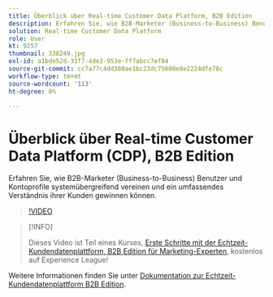 ```yaml
---
title: Überblick über Real-time Customer Data Platform, B2B Edition
description: Erfahren Sie, wie B2B-Marketer (Business-to-Business) Benutzer und Kontoprofile systemübergreifend vereinen und ein umfassendes Verständnis ihrer Kunden gewinnen können.
solution: Real-time Customer Data Platform
role: User
kt: 9257
thumbnail: 338249.jpg
exl-id: a1bde52d-33f7-4de2-953e-ff7abcc7ef84
source-git-commit: cc7a77c4dd380ae1bc23dc75608e8e2224dfe78c
workflow-type: tm+mt
source-wordcount: '113'
ht-degree: 0%

---
```


# Überblick über Real-time Customer Data Platform (CDP), B2B Edition

Erfahren Sie, wie B2B-Marketer (Business-to-Business) Benutzer und Kontoprofile systemübergreifend vereinen und ein umfassendes Verständnis ihrer Kunden gewinnen können.

>[!VIDEO](https://video.tv.adobe.com/v/338249?quality=12&learn=on)

>[!INFO]
>
> Dieses Video ist Teil eines Kurses, [Erste Schritte mit der Echtzeit-Kundendatenplattform, B2B Edition für Marketing-Experten](https://experienceleague.adobe.com/?recommended=ExperiencePlatform-U-1-2021.rtcdp.b2b), kostenlos auf Experience League!

Weitere Informationen finden Sie unter [Dokumentation zur Echtzeit-Kundendatenplattform B2B Edition](https://experienceleague.adobe.com/docs/experience-platform/rtcdp/b2b-overview.html).
